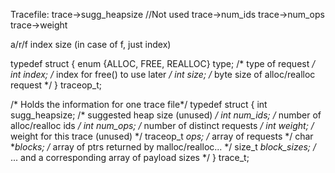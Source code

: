 Tracefile:
trace->sugg_heapsize //Not used
trace->num_ids
trace->num_ops
trace->weight

a/r/f index size (in case of f, just index)

typedef struct {
    enum {ALLOC, FREE, REALLOC} type; /* type of request */
    int index;                        /* index for free() to use later */
    int size;                         /* byte size of alloc/realloc request */
} traceop_t;

/* Holds the information for one trace file*/
typedef struct {
    int sugg_heapsize;   /* suggested heap size (unused) */
    int num_ids;         /* number of alloc/realloc ids */
    int num_ops;         /* number of distinct requests */
    int weight;          /* weight for this trace (unused) */
    traceop_t *ops;      /* array of requests */
    char **blocks;       /* array of ptrs returned by malloc/realloc... */
    size_t *block_sizes; /* ... and a corresponding array of payload sizes */
} trace_t;